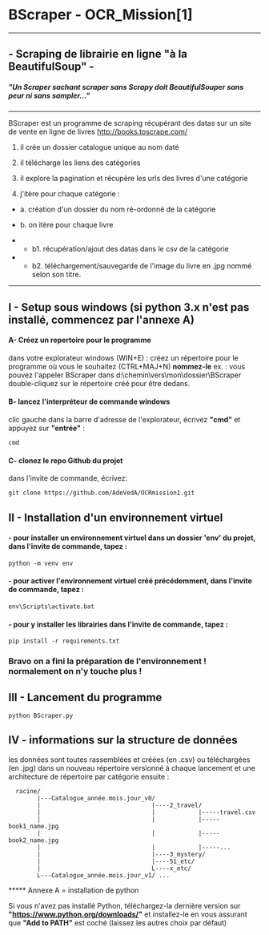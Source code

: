 # BScraper - OCR_Mission[1]
------------------------------------------
## - Scraping de librairie en ligne "à la BeautifulSoup" -

##### "Un Scraper sachant scraper sans Scrapy doit BeautifulSouper sans peur ni sans sampler..."
------------------------------------------
BScraper est un programme de scraping récupérant des datas sur un site de vente en ligne de livres http://books.toscrape.com/

1. il crée un dossier catalogue unique au nom daté

2. il télécharge les liens des catégories

3. il explore la pagination et récupère les urls des livres d'une catégorie

4. j'itère pour chaque catégorie :

- a. création d'un dossier du nom ré-ordonné de la catégorie 

- b. on itère pour chaque livre

- - b1. récupération/ajout des datas dans le csv de la catégorie 

- - b2. téléchargement/sauvegarde de l'image du livre en .jpg nommé selon son titre.


------------------------------------------

## I - Setup sous windows (si python 3.x n'est pas installé, commencez par l'annexe A)

  #### A- Créez un repertoire pour le programme
dans votre explorateur windows (WIN+E) :
créez un répertoire pour le programme où vous le souhaitez (CTRL+MAJ+N) **nommez-le**
ex. : vous pouvez l'appeler BScraper dans d:\chemin\vers\mon\dossier\BScraper
double-cliquez sur le répertoire créé pour être dedans.

  #### B- lancez l'interpréteur de commande windows
clic gauche dans la barre d'adresse de l'explorateur, écrivez **"cmd"** et appuyez sur **"entrée"** :

	cmd
	
  #### C- clonez le repo Github du projet
dans l'invite de commande, écrivez:

	git clone https://github.com/AdeVedA/OCRmission1.git
 
## II - Installation d'un environnement virtuel

  #### - pour installer un environnement virtuel dans un dossier 'env' du projet, dans l'invite de commande, tapez :
	
	python -m venv env
 
  #### - pour activer l'environnement virtuel créé précédemment, dans l'invite de commande, tapez :
	
	env\Scripts\activate.bat
 
  #### - pour y installer les librairies dans l'invite de commande, tapez :
	
	pip install -r requirements.txt

  ### Bravo on a fini la préparation de l'environnement ! normalement on n'y touche plus !
	
## III - Lancement du programme

	python BScraper.py

## IV - informations sur la structure de données

   les données sont toutes rassemblées et créées (en .csv) ou téléchargées (en .jpg) 
dans un nouveau répertoire versionné à chaque lancement et une architecture de répertoire par catégorie ensuite :

      racine/
      	    |---Catalogue_année.mois.jour_v0/
      	    |                               |----2_travel/
      	    |                               |            |-----travel.csv
      	    |                               |            |-----book1_name.jpg
      	    |                               |            |-----book2_name.jpg
      	    |                               |            |-----...
      	    |                               |----3_mystery/
      	    |                               |----51_etc/
      	    |                               L----x_etc/
      	    L---Catalogue_année.mois.jour_v1/ ...


***** Annexe A = installation de python

Si vous n'avez pas installé Python, téléchargez-la dernière version sur **"https://www.python.org/downloads/"** et installez-le en vous assurant que **"Add to PATH"** est coché (laissez les autres choix par défaut)
	
